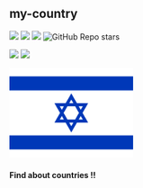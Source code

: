 
## my-country

<img src="https://img.shields.io/badge/project%20name-my--country-orange">
<img src="https://img.shields.io/github/followers/devs-clan?style=social"> <img src="https://img.shields.io/github/forks/devs-clan/devs-clan-site?style=social"> <img alt="GitHub Repo stars" src="https://img.shields.io/github/stars/devs-clan/devs-clan-site?style=social">

<img src="https://img.shields.io/badge/project in process-darkgreen">  <img src="https://img.shields.io/badge/available to use-green">

<img src="iamges\my-coutry-flag.svg" width="220px" alt="&#x1F1EE;&#x1F1F1;">

#### Find about countries !!